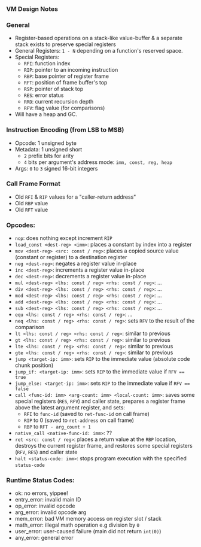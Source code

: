 ### VM Design Notes

### General
 - Register-based operations on a stack-like value-buffer & a separate stack exists to preserve special registers
 - General Registers: `1 - N` depending on a function's reserved space.
 - Special Registers:
    - `RFI`: function index
    - `RIP`: pointer to an incoming instruction
    - `RBP`: base pointer of register frame
    - `RFT`: position of frame buffer's top
    - `RSP`: pointer of stack top
    - `RES`: error status
    - `RRD`: current recursion depth
    - `RFV`: flag value (for comparisons)
 - Will have a heap and GC.

### Instruction Encoding (from LSB to MSB)
 - Opcode: 1 unsigned byte
 - Metadata: 1 unsigned short
    - `2` prefix bits for arity
    - `4` bits per argument's address mode: `imm, const, reg, heap`
 - Args: `0` to `3` signed 16-bit integers

### Call Frame Format
 - Old `RFI` & `RIP` values for a "caller-return address"
 - Old `RBP` value
 - Old `RFT` value

### Opcodes:
 - `nop`: does nothing except increment `RIP`
 - `load_const <dest-reg> <imm>`: places a constant by index into a register
 - `mov <dest-reg> <src: const / reg>`: places a copied source value (constant or register) to a destination register
 - `neg <dest-reg>`: negates a register value in-place
 - `inc <dest-reg>`: increments a register value in-place
 - `dec <dest-reg>`: decrements a register value in-place
 - `mul <dest-reg> <lhs: const / reg> <rhs: const / reg>`: ...
 - `div <dest-reg> <lhs: const / reg> <rhs: const / reg>`: ...
 - `mod <dest-reg> <lhs: const / reg> <rhs: const / reg>`: ...
 - `add <dest-reg> <lhs: const / reg> <rhs: const / reg>`: ...
 - `sub <dest-reg> <lhs: const / reg> <rhs: const / reg>`: ...
 - `equ <lhs: const / reg> <rhs: const / reg>`: ...
 - `neq <lhs: const / reg> <rhs: const / reg>`: sets `RFV` to the result of the comparison
 - `lt <lhs: const / reg> <rhs: const / reg>`: similar to previous
 - `gt <lhs: const / reg> <rhs: const / reg>`: similar to previous
 - `lte <lhs: const / reg> <rhs: const / reg>`: similar to previous
 - `gte <lhs: const / reg> <rhs: const / reg>`: similar to previous
 - `jump <target-ip: imm>`: sets `RIP` to the immediate value (absolute code chunk position)
 - `jump_if: <target-ip: imm>`: sets `RIP` to the immediate value if `RFV == true`
 - `jump_else: <target-ip: imm>`: sets `RIP` to the immediate value if `RFV == false`
 - `call <func-id: imm> <arg-count: imm> <local-count: imm>`: saves some special registers (`RES`, `RFV`) and caller state, prepares a register frame above the latest argument register, and sets:
    - `RFI` to `func-id` (saved to `ret-func-id` on call frame)
    - `RIP` to 0 (saved to `ret-address` on call frame)
    - `RBP` to `RFT - arg_count + 1`
 - `native_call <native-func-id: imm>`: ??
 - `ret <src: const / reg>`: places a return value at the `RBP` location, destroys the current register frame, and restores some special registers (`RFV`, `RES`) and caller state
 - `halt <status-code: imm>`: stops program execution with the specified `status-code`

### Runtime Status Codes:
 - ok: no errors, yippee!
 - entry_error: invalid main ID
 - op_error: invalid opcode
 - arg_error: invalid opcode arg
 - mem_error: bad VM memory access on register slot / stack
 - math_error: illegal math operation e.g division by `0` 
 - user_error: user-caused failure (main did not return `int(0)`)
 - any_error: general error
